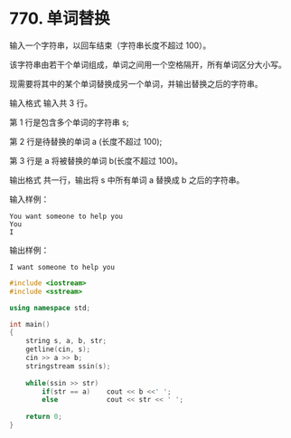 # 770. 单词替换

输入一个字符串，以回车结束（字符串长度不超过 100）。

该字符串由若干个单词组成，单词之间用一个空格隔开，所有单词区分大小写。

现需要将其中的某个单词替换成另一个单词，并输出替换之后的字符串。

输入格式
输入共 3 行。

第 1 行是包含多个单词的字符串 s;

第 2 行是待替换的单词 a (长度不超过 100);

第 3 行是 a 将被替换的单词 b(长度不超过 100)。

输出格式
共一行，输出将 s 中所有单词 a 替换成 b 之后的字符串。

输入样例：
```
You want someone to help you
You
I
```
输出样例：
```
I want someone to help you
```


```c++
#include <iostream>
#include <sstream>

using namespace std;

int main()
{
    string s, a, b, str;
    getline(cin, s);
    cin >> a >> b;
    stringstream ssin(s);
    
    while(ssin >> str)
        if(str == a)    cout << b <<' ';
        else            cout << str << ' ';
        
    return 0;
}
```
